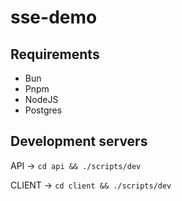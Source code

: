 # sse-demo

## Requirements

- Bun
- Pnpm
- NodeJS
- Postgres

## Development servers

API -> `cd api && ./scripts/dev`

CLIENT -> `cd client && ./scripts/dev`
